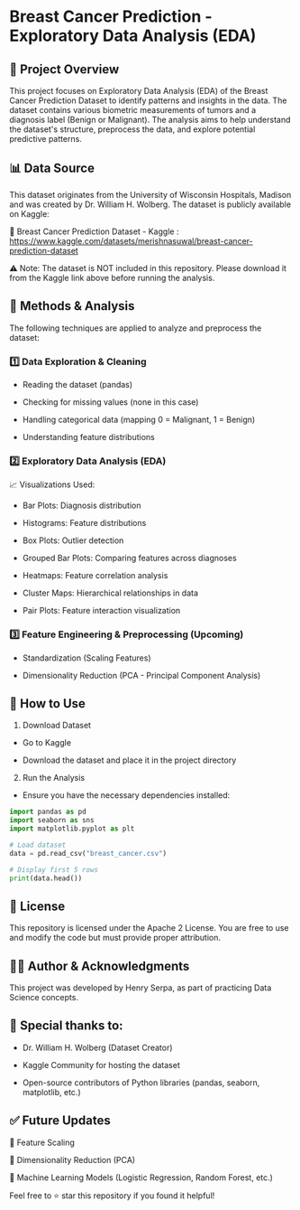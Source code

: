 # Breast Cancer Prediction - Exploratory Data Analysis (EDA)

## 📌 Project Overview

This project focuses on Exploratory Data Analysis (EDA) of the Breast Cancer Prediction Dataset to identify patterns and insights in the data. The dataset contains various biometric measurements of tumors and a diagnosis label (Benign or Malignant). The analysis aims to help understand the dataset's structure, preprocess the data, and explore potential predictive patterns.

## 📊 Data Source

This dataset originates from the University of Wisconsin Hospitals, Madison and was created by Dr. William H. Wolberg. The dataset is publicly available on Kaggle:

🔗 Breast Cancer Prediction Dataset - Kaggle : https://www.kaggle.com/datasets/merishnasuwal/breast-cancer-prediction-dataset

⚠️ Note: The dataset is NOT included in this repository. Please download it from the Kaggle link above before running the analysis.

## 🔬 Methods & Analysis

The following techniques are applied to analyze and preprocess the dataset:

### 1️⃣ Data Exploration & Cleaning

- Reading the dataset (pandas)

- Checking for missing values (none in this case)

- Handling categorical data (mapping 0 = Malignant, 1 = Benign)

- Understanding feature distributions

### 2️⃣ Exploratory Data Analysis (EDA)

📈 Visualizations Used:

- Bar Plots: Diagnosis distribution

- Histograms: Feature distributions

- Box Plots: Outlier detection

- Grouped Bar Plots: Comparing features across diagnoses

- Heatmaps: Feature correlation analysis

- Cluster Maps: Hierarchical relationships in data

- Pair Plots: Feature interaction visualization

### 3️⃣ Feature Engineering & Preprocessing (Upcoming)

- Standardization (Scaling Features)

- Dimensionality Reduction (PCA - Principal Component Analysis)

## 🚀 How to Use

1. Download Dataset

- Go to Kaggle

- Download the dataset and place it in the project directory

2. Run the Analysis

- Ensure you have the necessary dependencies installed:

```python
import pandas as pd
import seaborn as sns
import matplotlib.pyplot as plt

# Load dataset
data = pd.read_csv("breast_cancer.csv")

# Display first 5 rows
print(data.head())
```

## 📜 License

This repository is licensed under the Apache 2 License. You are free to use and modify the code but must provide proper attribution.

## 👨‍💻 Author & Acknowledgments

This project was developed by Henry Serpa, as part of practicing Data Science concepts.

## 🙏 Special thanks to:

- Dr. William H. Wolberg (Dataset Creator)

- Kaggle Community for hosting the dataset

- Open-source contributors of Python libraries (pandas, seaborn, matplotlib, etc.)

## ✅ Future Updates

📌 Feature Scaling

📌 Dimensionality Reduction (PCA)

📌 Machine Learning Models (Logistic Regression, Random Forest, etc.)

Feel free to ⭐ star this repository if you found it helpful!


